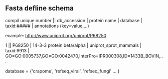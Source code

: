 ## Fasta defline schema

compil unique number || db_accession | protein name | database | taxid:##### | annotations (key=value,...)

example:
http://www.uniprot.org/uniprot/P68250

1 || P68250 | 14-3-3 protein beta/alpha | uniprot_sprot_mammals | taxid:9913 | GO=GO:0005737,GO=GO:0042470,InterPro=IPR000308,ID=1433B_BOVIN,...

database = {'crapome', 'refseq_viral', 'refseq_fungi' ... }
